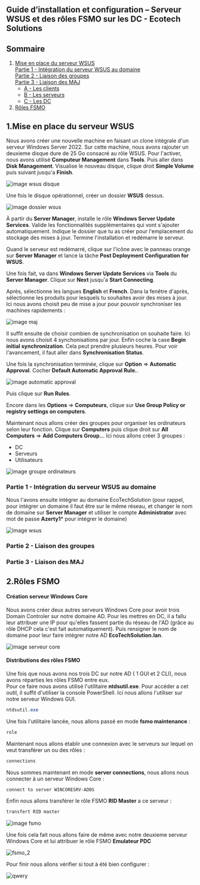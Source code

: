 ## Guide d’installation et configuration – Serveur WSUS et des rôles FSMO sur les DC - Ecotech Solutions

## Sommaire

1. [Mise en place du serveur WSUS](#Srv-WSUS)  
     [Partie 1 - Intégration du serveur WSUS au domaine](#WSUS-AD)  
     [Partie 2 - Liaison des groupes](#liaison-groupes)  
     [Partie 3 - Liaison des MAJ](#liaison-maj)  
      - [A - Les clients](#maj-clients)  
      - [B - Les serveurs](#maj-serveurs)  
      - [C - Les DC](#maj-dc)  
2. [Rôles FSMO](#fsmo)  


## 1.Mise en place du serveur WSUS  
<span id="Srv-WSUS"/><span>  

Nous avons créer une nouvelle machine en faisant un clone intégrale d'un serveur Windows Server 2022. 
Sur cette machine, nous avons rajouter un deuxieme disque dure de 25 Go consacré au rôle WSUS. 
Pour l'activer, nous avons utilisé **Computeur Management** dans **Tools**. Puis aller dans **Disk Management**. Visualise le nouveau disque, clique droit **Simple Volume** puis suivant jusqu'a **Finish**. 

![image wsus disque](Ressources/SRV-WSUS/wsus_disk.png)

Une fois le disque opérationnel, créer un dossier **WSUS** dessus.

![image dossier wsus](Ressources/SRV-WSUS/wsus_dossier.png)

À partir du **Server Manager**, installe le rôle **Windows Server Update Services**. Valide les fonctionnalités supplémentaires qui vont s'ajouter automatiquement. Indique le dossier que tu as créer pour l'emplacement du stockage des mises à jour.
Termine l'installation et redémarre le serveur. 

Quand le serveur est redémarré, clique sur l'icône avec le panneau orange sur **Server Manager** et lance la tâche **Post Deployment Configuration for WSUS**.

Une fois fait, va dans **Windows Server Update Services** via **Tools** du **Server Manager**. Clique sur **Next** jusqu'a **Start Connecting**. 

Après, sélectionne les langues **English** et **French**. 
Dans la fenêtre d'après, sélectionne les produits pour lesquels tu souhaites avoir des mises à jour. Ici nous avons choisit peu de mise a jour pour pouvoir synchroniser les machines rapidements : 

![image maj](Ressources/SRV-WSUS/wsus_maj.png)

Il suffit ensuite de choisir combien de synchronisation on souhaite faire. Ici nous avons choisit 4 synchonisations par jour.
Enfin coche la case **Begin initial synchronization**. 
Cela peut prendre plusieurs heures. Pour voir l'avancement, il faut aller dans **Synchronisation Status**.

Une fois la synchronisation terminée, clique sur **Option** => **Automatic Approval**. Cocher **Default Automatic Approval Rule.**.

![image automatic approval](Ressources/SRV-WSUS/wsus_automatic_approval.png)

Puis clique sur **Run Rules**.

Encore dans les **Options** => **Computeurs**, clique sur **Use Group Policy or registry settings on computers**.

Maintenant nous allons créer des groupes pour organiser les ordinateurs selon leur fonction. Clique sur **Computers** puis clique droit sur **All Computers** => **Add Computers Group..**. Ici nous allons créer 3 groupes : 
- DC
- Serveurs
- Utilisateurs

![image groupe ordinateurs](Ressources/SRV-WSUS/wsus_grp_computers.png)


### Partie 1 - Intégration du serveur WSUS au domaine  
<span id="WSUS-AD"/><span>  

Nous l'avons ensuite intégrer au domaine EcoTechSolution (pour rappel, pour intégrer un domaine il faut être sur le même réseau, et changer le nom de domaine sur **Server Manager** et utiliser le compte **Administrator** avec mot de passe **Azerty1*** pour intégrer le domaine)

![image wsus](Ressources/SRV-WSUS/wsus_ecotechsolution.png)
  
  
### Partie 2 - Liaison des groupes  
<span id="liaison-groupes"/><span>  


  


### Partie 3 - Liaison des MAJ  
<span id="liaison-maj"/><span>    
  
  


## 2.Rôles FSMO  
<span id="fsmo"/><span>  

#### Création serveur Windows Core 

Nous avons créer deux autres serveurs Windows Core pour avoir trois Domain Controler sur notre domaine AD.
Pour les mettres en DC, il a fallu leur attribuer une IP pour qu'elles fassent partie du réseau de l'AD (grâce au rôle DHCP cela c'est fait automatiquement).
Puis rensigner le nom de domaine pour leur faire intégrer notre AD **EcoTechSolution.lan**.

![image serveur core](Ressources/FSMO/ad_domaine.png)

#### Distributions des rôles FSMO

Une fois que nous avons nos trois DC sur notre AD ( 1 GUI et 2 CLI), nous avons réparties les rôles FSMO entre eux.  
Pour ce faire nous avons utilisé l'utilitaire **ntdsutil.exe**.
Pour accéder a cet outil, il suffit d'utiliser la console PowerShell. Ici nous allons l'utiliser sur notre serveur Windows GUI.
```PowerShell
ntdsutil.exe
```

Une fois l'utilitaire lancée, nous allons passé en mode **fsmo maintenance** : 
```PowerShell
role
```

Maintenant nous allons établir une connexion avec le serveurs sur lequel on veut transférer un ou des rôles : 
```powershell
connections
```

Nous sommes maintenant en mode **server connections**, nous allons nous connecter à un serveur Windows Core : 

```powershell
connect to server WINCORESRV-ADDS
```

Enfin nous allons transférer le rôle FSMO **RID Master** a ce serveur : 
```powershell
transfert RID master
```

![image fsmo](Ressources/FSMO/fsmo.png)

Une fois cela fait nous allons faire de même avec notre deuxieme serveur Windows Core et lui attribuer le rôle FSMO **Emulateur PDC**

![fsmo_2](Ressources/FSMO/fsmo_2.png)

Pour finir nous allons vérifier si tout à été bien configurer : 

![qwery](Ressources/FSMO/qwery.png)





